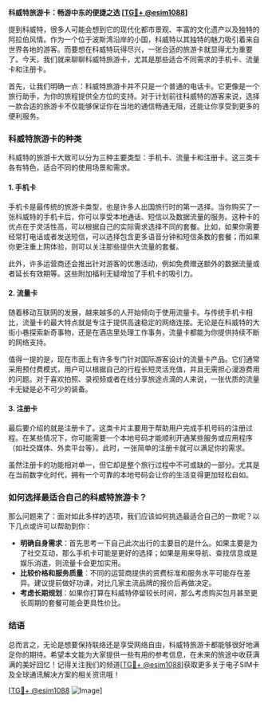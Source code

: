 **科威特旅游卡：畅游中东的便捷之选 [[TG💪+ @esim1088](https://t.me/s/esim1088)]**

提到科威特，很多人可能会想到它的现代化都市景观、丰富的文化遗产以及独特的阿拉伯风情。作为一个位于波斯湾沿岸的小国，科威特以其独特的魅力吸引着来自世界各地的游客。而要想在科威特玩得尽兴，一张合适的旅游卡就显得尤为重要了。今天，我们就来聊聊科威特旅游卡，尤其是那些适合不同需求的手机卡、流量卡和注册卡。

首先，让我们明确一点：科威特旅游卡并不只是一个普通的电话卡。它更像是一个旅行助手，为你的旅程提供全方位的支持。对于计划前往科威特的游客来说，选择一款合适的旅游卡不仅能够保证你在当地的通信畅通无阻，还能让你享受到更多的便利服务。

### 科威特旅游卡的种类

科威特的旅游卡大致可以分为三种主要类型：手机卡、流量卡和注册卡。这三类卡各有特色，适合不同的使用场景和需求。

#### 1. 手机卡

手机卡是最传统的旅游卡类型，也是许多人出国旅行时的第一选择。当你购买了一张科威特的手机卡后，你可以享受本地通话、短信以及数据流量的服务。这种卡的优点在于灵活性高，可以根据自己的实际需求选择不同的套餐。比如，如果你需要经常打电话或者发送短信，可以选择包含更多语音分钟和短信条数的套餐；而如果你更注重上网体验，则可以关注那些提供大流量的套餐。

此外，许多运营商还会推出针对游客的优惠活动，例如免费赠送额外的数据流量或者延长有效期等。这些附加福利无疑增加了手机卡的吸引力。

#### 2. 流量卡

随着移动互联网的发展，越来越多的人开始倾向于使用流量卡。与传统手机卡相比，流量卡的最大特点就是专注于提供高速稳定的网络连接。无论是在科威特的大街小巷探索新奇事物，还是在酒店里处理工作事务，流量卡都能为你提供持续不断的网络支持。

值得一提的是，现在市面上有许多专门针对国际游客设计的流量卡产品。它们通常采用预付费模式，用户可以根据自己的行程长短灵活充值，并且无需担心漫游费用的问题。对于喜欢拍照、录视频或者在线分享旅途点滴的人来说，一张优质的流量卡无疑是必不可少的装备。

#### 3. 注册卡

最后要介绍的就是注册卡了。这类卡片主要用于帮助用户完成手机号码的注册过程。在某些情况下，你可能需要一个本地号码才能顺利开通某些服务或应用程序（如社交媒体、外卖平台等）。此时，一张简单的注册卡就可以满足你的需求。

虽然注册卡的功能相对单一，但它却是整个旅行过程中不可或缺的一部分。尤其是在当前数字化时代，拥有一个可靠的本地号码会让你的生活变得更加轻松自如。

### 如何选择最适合自己的科威特旅游卡？

那么问题来了：面对如此多样的选项，我们应该如何挑选最适合自己的一款呢？以下几点或许可以帮助到你：

- **明确自身需求**：首先思考一下自己此次出行的主要目的是什么。如果主要是为了社交互动，那么手机卡可能是更好的选择；如果是用来导航、查找信息或是娱乐消遣，则流量卡会更加实用。
- **比较价格和服务质量**：不同的运营商提供的资费标准和服务水平可能存在差异。建议提前做好功课，对比几家主流品牌的报价后再做决定。
- **考虑长期规划**：如果你打算在科威特停留较长时间，那么考虑购买包月甚至更长周期的套餐可能会更具性价比。

### 结语

总而言之，无论是想要保持联络还是享受网络自由，科威特旅游卡都能够很好地满足你的期待。希望本文能为大家提供一些有用的参考信息，在未来的旅途中收获满满的美好回忆！记得关注我们的频道[[TG💪+ @esim1088](https://t.me/s/esim1088)]获取更多关于电子SIM卡及全球通讯解决方案的相关资讯哦！

[[TG💪+ @esim1088](https://t.me/s/esim1088) ![Image](https://i.postimg.cc/4NQfJmqS/Snipaste-2025-05-13-00-14-12.png)]
